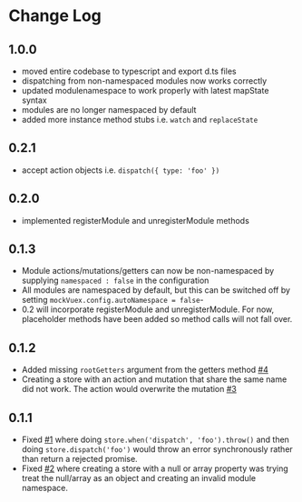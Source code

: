 # Change Log

## 1.0.0
- moved entire codebase to typescript and export d.ts files
- dispatching from non-namespaced modules now works correctly
- updated modulenamespace to work properly with latest mapState syntax
- modules are no longer namespaced by default
- added more instance method stubs i.e. `watch` and `replaceState`

## 0.2.1
- accept action objects i.e. `dispatch({ type: 'foo' })`

## 0.2.0
- implemented registerModule and unregisterModule methods

## 0.1.3
- Module actions/mutations/getters can now be non-namespaced by supplying `namespaced : false` in the configuration
- All modules are namespaced by default, but this can be switched off by setting `mockVuex.config.autoNamespace = false`-
- 0.2 will incorporate registerModule and unregisterModule. For now, placeholder methods have been added so method calls will not fall over.

## 0.1.2
- Added missing `rootGetters` argument from the getters method [#4](https://github.com/jackmellis/mock-vuex/issues/4)
- Creating a store with an action and mutation that share the same name did not work. The action would overwrite the mutation [#3](https://github.com/jackmellis/mock-vuex/issues/3)

## 0.1.1
- Fixed [#1](https://github.com/jackmellis/mock-vuex/issues/1) where doing `store.when('dispatch', 'foo').throw()` and then doing `store.dispatch('foo')` would throw an error synchronously rather than return a rejected promise.
- Fixed [#2](https://github.com/jackmellis/mock-vuex/issues/2) where creating a store with a null or array property was trying treat the null/array as an object and creating an invalid module namespace.
